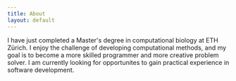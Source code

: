 ```yaml
---
title: About
layout: default
---
```


I have just completed a Master's degree in computational biology at ETH Zürich. I enjoy the challenge of developing computational methods, and my goal is to become a more skilled programmer and more creative problem solver. I am currently looking for opportunites to gain practical experience in software development.

